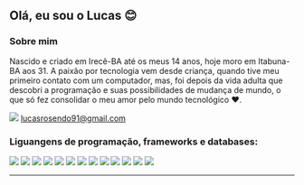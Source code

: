 ## Olá, eu sou o Lucas :blush:

### Sobre mim
Nascido e criado em Irecê-BA até os meus 14 anos, hoje moro em Itabuna-BA aos 31. A paixão por tecnologia vem desde criança, quando tive meu primeiro contato com um computador, mas, foi depois da vida adulta que descobri a programação e suas possibilidades de mudança de mundo, o que só fez consolidar o meu amor pelo mundo tecnológico :heart:.


<img src="https://img.shields.io/badge/Gmail-D14836?style=for-the-badge&logo=gmail&logoColor=white"> lucasrosendo91@gmail.com

### Liguangens de programação, frameworks e databases:

<img src="https://img.shields.io/badge/HTML5-E34F26?style=for-the-badge&logo=html5&logoColor=white">
<img src="https://img.shields.io/badge/CSS3-1572B6?style=for-the-badge&logo=css3&logoColor=white">
<img src="https://img.shields.io/badge/JavaScript-323330?style=for-the-badge&logo=javascript&logoColor=F7DF1E">
<img src="https://img.shields.io/badge/React-20232A?style=for-the-badge&logo=react&logoColor=61DAFB">
<img src="https://img.shields.io/badge/Next-black?style=for-the-badge&logo=next.js&logoColor=white">
<img src="https://img.shields.io/badge/tailwindcss-%2338B2AC.svg?style=for-the-badge&logo=tailwind-css&logoColor=white">
<img src="https://img.shields.io/badge/Docker-2CA5E0?style=for-the-badge&logo=docker&logoColor=white">
<img src="https://img.shields.io/badge/postgres-%23316192.svg?style=for-the-badge&logo=postgresql&logoColor=white">
<img src="https://img.shields.io/badge/MySQL-005C84?style=for-the-badge&logo=mysql&logoColor=white">
<img src="https://img.shields.io/badge/Node.js-339933?style=for-the-badge&logo=nodedotjs&logoColor=white">
<img src="https://img.shields.io/badge/Express.js-000000?style=for-the-badge&logo=express&logoColor=white">
<img src="https://img.shields.io/badge/TypeScript-007ACC?style=for-the-badge&logo=typescript&logoColor=white">
<img src="https://img.shields.io/badge/nestjs-%23E0234E.svg?style=for-the-badge&logo=nestjs&logoColor=white">




--------------------------------------------------------------------------------------------


<!--
<img src="https://img.shields.io/badge/c%23-%23239120.svg?style=for-the-badge&logo=c-sharp&logoColor=white"> e <img src="https://img.shields.io/badge/php-%23777BB4.svg?style=for-the-badge&logo=php&logoColor=white">
**lucasrosendo/lucasrosendo** is a ✨ _special_ ✨ repository because its `README.md` (this file) appears on your GitHub profile.

![Anurag's GitHub stats](https://github-readme-stats.vercel.app/api?username=lucasrosendo&show_icons=true&theme=gruvbox)
[![Top Langs](https://github-readme-stats.vercel.app/api/top-langs/?username=lucasrosendo&langs_count=8&theme=blue-green)](https://github.com/anuraghazra/github-readme-stats)



<a href="https://www.linkedin.com/in/lucasrosendo/"><img src="https://img.shields.io/badge/LinkedIn-0077B5?style=for-the-badge&logo=linkedin&logoColor=white"></a>

Here are some ideas to get you started:

- 🔭 I’m currently working on ...
- 🌱 I’m currently learning ...
- 👯 I’m looking to collaborate on ...
- 🤔 I’m looking for help with ...
- 💬 Ask me about ...
- 📫 How to reach me: ...
- 😄 Pronouns: ...
- ⚡ Fun fact: ...
-->
